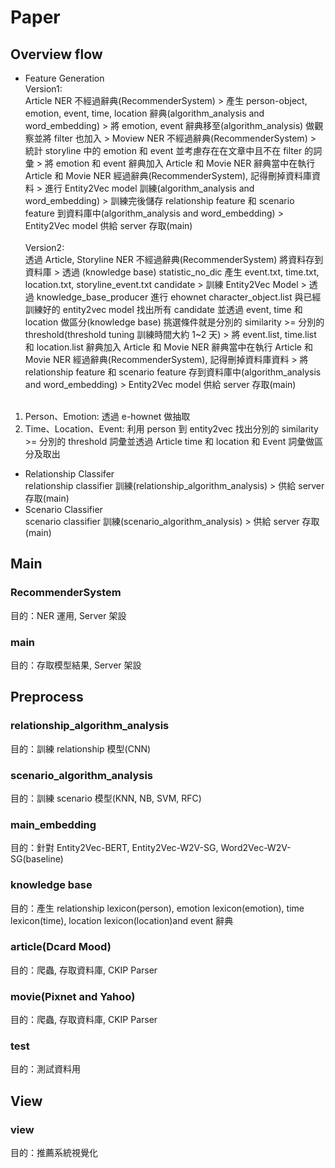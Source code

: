 # Paper
## Overview flow
* Feature Generation</br>
Version1: </br>
Article NER 不經過辭典(RecommenderSystem) > 產生 person-object, emotion, event, time, location 辭典(algorithm_analysis and word_embedding) > 將 emotion, event 辭典移至(algorithm_analysis) 做觀察並將 filter 也加入 > Moview NER 不經過辭典(RecommenderSystem) > 統計 storyline 中的 emotion 和 event 並考慮存在在文章中且不在 filter 的詞彙 > 將 emotion 和 event 辭典加入 Article 和 Movie NER 辭典當中在執行 Article 和 Movie NER 經過辭典(RecommenderSystem), 記得刪掉資料庫資料 > 進行 Entity2Vec model 訓練(algorithm_analysis and word_embedding) > 訓練完後儲存 relationship feature 和 scenario feature 到資料庫中(algorithm_analysis and word_embedding) > Entity2Vec model 供給 server 存取(main)</br></br>
Version2: </br>
透過 Article, Storyline NER 不經過辭典(RecommenderSystem) 將資料存到資料庫 > 透過 (knowledge base) statistic_no_dic 產生 event.txt, time.txt, location.txt, storyline_event.txt candidate > 訓練 Entity2Vec Model > 透過 knowledge_base_producer 進行 ehownet character_object.list 與已經訓練好的 entity2vec model 找出所有 candidate 並透過 event, time 和 location 做區分(knowledge base) 挑選條件就是分別的 similarity >= 分別的 threshold(threshold tuning 訓練時間大約 1~2 天) > 將 event.list, time.list 和 location.list 辭典加入 Article 和 Movie NER 辭典當中在執行 Article 和 Movie NER 經過辭典(RecommenderSystem), 記得刪掉資料庫資料 > 將 relationship feature 和 scenario feature 存到資料庫中(algorithm_analysis and word_embedding) > Entity2Vec model 供給 server 存取(main)</br></br>
1. Person、Emotion: 透過 e-hownet 做抽取</br>
2. Time、Location、Event: 利用 person 到 entity2vec 找出分別的 similarity >= 分別的 threshold 詞彙並透過 Article time 和 location 和 Event 詞彙做區分及取出</br>

* Relationship Classifer</br>
relationship classifier 訓練(relationship_algorithm_analysis) > 供給 server 存取(main)
* Scenario Classifier</br>
scenario classifier 訓練(scenario_algorithm_analysis) > 供給 server 存取(main)

## Main
### RecommenderSystem
目的：NER 運用, Server 架設
### main
目的：存取模型結果, Server 架設

## Preprocess
### relationship_algorithm_analysis
目的：訓練 relationship 模型(CNN)
### scenario_algorithm_analysis
目的：訓練 scenario 模型(KNN, NB, SVM, RFC)
### main_embedding
目的：針對 Entity2Vec-BERT, Entity2Vec-W2V-SG, Word2Vec-W2V-SG(baseline)
### knowledge base
目的：產生 relationship lexicon(person), emotion lexicon(emotion), time lexicon(time), location lexicon(location)and event 辭典 
### article(Dcard Mood)
目的：爬蟲, 存取資料庫, CKIP Parser
### movie(Pixnet and Yahoo)
目的：爬蟲, 存取資料庫, CKIP Parser
### test
目的：測試資料用

## View
### view
目的：推薦系統視覺化

